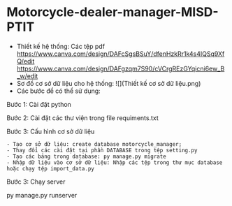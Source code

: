 # Motorcycle-dealer-manager-MISD-PTIT
- Thiết kế hệ thống: Các tệp pdf
https://www.canva.com/design/DAFcSgsBSuY/dfenHzkRr1k4s4IQSq9XfQ/edit
https://www.canva.com/design/DAFgzqm7S90/cVCrgREzGYqicni6ew_B_w/edit
- Sơ đồ cơ sở dữ liệu cho hệ thống:
![](Thiết kế cơ sở dữ liệu.png)
- Các bước để có thể sử dụng:

Bước 1: Cài đặt python

Bước 2: Cài đặt các thư viện trong file requiments.txt

Bước 3: Cấu hình cơ sở dữ liệu

    - Tạo cơ sở dữ liệu: create database motorcycle_manager;
    - Thay đổi các cài đặt tại phần DATABASE trong tệp setting.py
    - Tạo các bảng trong database: py manage.py migrate
    - Nhập dữ liệu vào cơ sở dữ liệu: Nhập các tệp trong thư mục database hoặc chạy tệp import_data.py
Bước 3: Chạy server

py manage.py runserver

